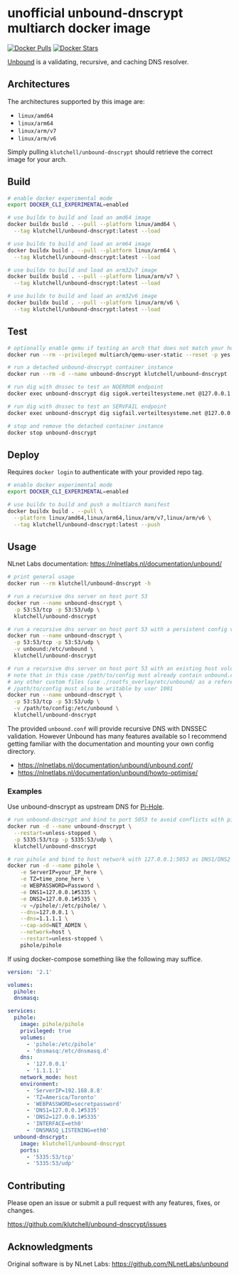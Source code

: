 # unofficial unbound-dnscrypt multiarch docker image

[![Docker Pulls](https://img.shields.io/docker/pulls/klutchell/unbound-dnscrypt.svg?style=flat-square)](https://hub.docker.com/r/klutchell/unbound-dnscrypt/)
[![Docker Stars](https://img.shields.io/docker/stars/klutchell/unbound-dnscrypt.svg?style=flat-square)](https://hub.docker.com/r/klutchell/unbound-dnscrypt/)

[Unbound](https://unbound.net/) is a validating, recursive, and caching DNS resolver.

## Architectures

The architectures supported by this image are:

- `linux/amd64`
- `linux/arm64`
- `linux/arm/v7`
- `linux/arm/v6`

Simply pulling `klutchell/unbound-dnscrypt` should retrieve the correct image for your arch.

## Build

```bash
# enable docker experimental mode
export DOCKER_CLI_EXPERIMENTAL=enabled

# use buildx to build and load an amd64 image
docker buildx build . --pull --platform linux/amd64 \
  --tag klutchell/unbound-dnscrypt:latest --load

# use buildx to build and load an arm64 image
docker buildx build . --pull --platform linux/arm64 \
  --tag klutchell/unbound-dnscrypt:latest --load

# use buildx to build and load an arm32v7 image
docker buildx build . --pull --platform linux/arm/v7 \
  --tag klutchell/unbound-dnscrypt:latest --load

# use buildx to build and load an arm32v6 image
docker buildx build . --pull --platform linux/arm/v6 \
  --tag klutchell/unbound-dnscrypt:latest --load
```

## Test

```bash
# optionally enable qemu if testing an arch that does not match your host
docker run --rm --privileged multiarch/qemu-user-static --reset -p yes

# run a detached unbound-dnscrypt container instance
docker run --rm -d --name unbound-dnscrypt klutchell/unbound-dnscrypt

# run dig with dnssec to test an NOERROR endpoint
docker exec unbound-dnscrypt dig sigok.verteiltesysteme.net @127.0.0.1 +dnssec

# run dig with dnssec to test an SERVFAIL endpoint
docker exec unbound-dnscrypt dig sigfail.verteiltesysteme.net @127.0.0.1 +dnssec

# stop and remove the detached container instance
docker stop unbound-dnscrypt
```

## Deploy

Requires `docker login` to authenticate with your provided repo tag.

```bash
# enable docker experimental mode
export DOCKER_CLI_EXPERIMENTAL=enabled

# use buildx to build and push a multiarch manifest
docker buildx build . --pull \
  --platform linux/amd64,linux/arm64,linux/arm/v7,linux/arm/v6 \
  --tag klutchell/unbound-dnscrypt:latest --push
```

## Usage

NLnet Labs documentation: <https://nlnetlabs.nl/documentation/unbound/>

```bash
# print general usage
docker run --rm klutchell/unbound-dnscrypt -h

# run a recursive dns server on host port 53
docker run --name unbound-dnscrypt \
  -p 53:53/tcp -p 53:53/udp \
  klutchell/unbound-dnscrypt

# run a recursive dns server on host port 53 with a persistent config volume
docker run --name unbound-dnscrypt \
  -p 53:53/tcp -p 53:53/udp \
  -v unbound:/etc/unbound \
  klutchell/unbound-dnscrypt

# run a recursive dns server on host port 53 with an existing host volume
# note that in this case /path/to/config must already contain unbound.conf and
# any other custom files (use ./rootfs_overlay/etc/unbound/ as a reference)
# /path/to/config must also be writable by user 1001
docker run --name unbound-dnscrypt \
  -p 53:53/tcp -p 53:53/udp \
  -v /path/to/config:/etc/unbound \
  klutchell/unbound-dnscrypt
```

The provided `unbound.conf` will provide recursive DNS with DNSSEC validation.
However Unbound has many features available so I recommend getting familiar with the
documentation and mounting your own config directory.

- <https://nlnetlabs.nl/documentation/unbound/unbound.conf/>
- <https://nlnetlabs.nl/documentation/unbound/howto-optimise/>

### Examples

Use unbound-dnscrypt as upstream DNS for [Pi-Hole](https://pi-hole.net/).

```bash
# run unbound-dnscrypt and bind to port 5053 to avoid conflicts with pihole on port 53
docker run -d --name unbound-dnscrypt \
  --restart=unless-stopped \
  -p 5335:53/tcp -p 5335:53/udp \
  klutchell/unbound-dnscrypt

# run pihole and bind to host network with 127.0.0.1:5053 as DNS1/DNS2
docker run -d --name pihole \
    -e ServerIP=your_IP_here \
    -e TZ=time_zone_here \
    -e WEBPASSWORD=Password \
    -e DNS1=127.0.0.1#5335 \
    -e DNS2=127.0.0.1#5335 \
    -v ~/pihole/:/etc/pihole/ \
    --dns=127.0.0.1 \
    --dns=1.1.1.1 \
    --cap-add=NET_ADMIN \
    --network=host \
    --restart=unless-stopped \
    pihole/pihole
```

If using docker-compose something like the following may suffice.

```yaml
version: '2.1'

volumes:
  pihole:
  dnsmasq:

services:
  pihole:
    image: pihole/pihole
    privileged: true
    volumes:
      - 'pihole:/etc/pihole'
      - 'dnsmasq:/etc/dnsmasq.d'
    dns:
      - '127.0.0.1'
      - '1.1.1.1'
    network_mode: host
    environment:
      - 'ServerIP=192.168.8.8'
      - 'TZ=America/Toronto'
      - 'WEBPASSWORD=secretpassword'
      - 'DNS1=127.0.0.1#5335'
      - 'DNS2=127.0.0.1#5335'
      - 'INTERFACE=eth0'
      - 'DNSMASQ_LISTENING=eth0'
  unbound-dnscrypt:
    image: klutchell/unbound-dnscrypt
    ports:
      - '5335:53/tcp'
      - '5335:53/udp'
```

## Contributing

Please open an issue or submit a pull request with any features, fixes, or changes.

<https://github.com/klutchell/unbound-dnscrypt/issues>

## Acknowledgments

Original software is by NLnet Labs: <https://github.com/NLnetLabs/unbound>
